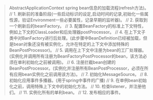 ###
> AbstractApplicationContext
spring bean信息的加载流程(refresh方法)。
    // 1. 刷新前的准备阶段(一些启动标识的设定,启动时间的记录,初始化一些属性源，验证Environment一些必要属性，记录早期的监听器)。
    // 2. 获取到一个刷新后的beanFactory。
    // 3. 配置BeanFactory的标准上下文特性，例如上下文的ClassLoader和后处理器postProcessor。
    // 4. 在上下文子类中对BanFactory进行后处理。(此步骤中BeanDefinition已经被加载，但是bean对象还没有被实例化，允许在特定的上下文中添加特殊的BeanPostProcessor)。
    // 5. 调用在上下文中注册为bean的工厂处理器。(实例化并调用所有注册为BeanFactoryPostProcessor的bean，该方法必须在单利初始化之前被调用)。
    // 6. 注册拦截bean创建的BeanPostProcessor。(实例化并注册所有BeanPostProcessor，必须在所有应用bean实例化之前调用该方法)。
    // 7. 初始化MessageSource。
    // 8. 初始化应用事件多播器。(用于spring中事件的广播)
    // 9. 在单例bean初始化之前，调用特殊上下文中的初始化方法。
    // 10. 检查listener，并注册他们。
    // 11. 实例化所有的单利bean。
    // 12. 发布相应的事件。
>
